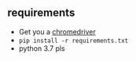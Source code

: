 ## requirements
* Get you a [chromedriver](https://sites.google.com/a/chromium.org/chromedriver/downloads)
* `pip install -r requirements.txt`
* python 3.7 pls
